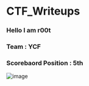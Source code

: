 # CTF_Writeups

### Hello I am r00t
### Team : YCF 
### Scorebaord Position : 5th

![image](https://user-images.githubusercontent.com/82113145/215678482-c10ec544-89bb-40cb-a203-00d0a29cb9dd.png)

